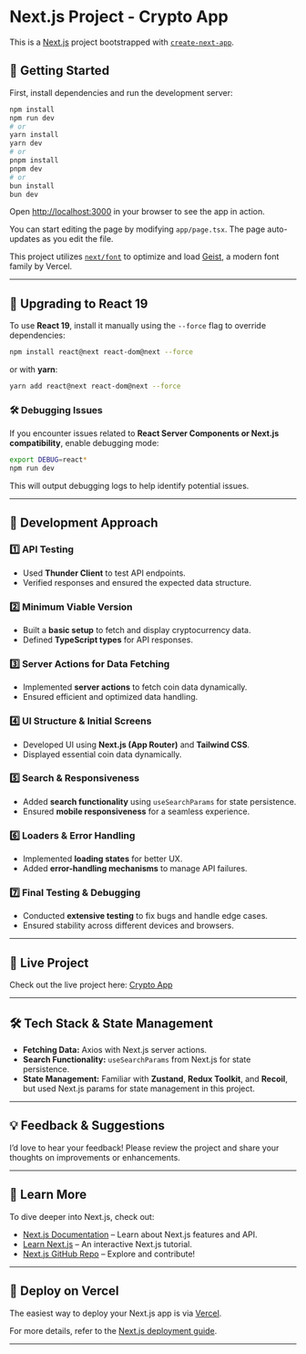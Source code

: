 # Next.js Project - Crypto App  

This is a [Next.js](https://nextjs.org) project bootstrapped with [`create-next-app`](https://nextjs.org/docs/app/api-reference/cli/create-next-app).  

## 🚀 Getting Started  

First, install dependencies and run the development server:  

```bash
npm install
npm run dev
# or
yarn install
yarn dev
# or
pnpm install
pnpm dev
# or
bun install
bun dev
```

Open [http://localhost:3000](http://localhost:3000) in your browser to see the app in action.  

You can start editing the page by modifying `app/page.tsx`. The page auto-updates as you edit the file.  

This project utilizes [`next/font`](https://nextjs.org/docs/app/building-your-application/optimizing/fonts) to optimize and load [Geist](https://vercel.com/font), a modern font family by Vercel.  

---

## 🔧 Upgrading to React 19  

To use **React 19**, install it manually using the `--force` flag to override dependencies:  

```bash
npm install react@next react-dom@next --force
```

or with **yarn**:  

```bash
yarn add react@next react-dom@next --force
```

### 🛠 Debugging Issues  
If you encounter issues related to **React Server Components or Next.js compatibility**, enable debugging mode:  

```bash
export DEBUG=react*
npm run dev
```

This will output debugging logs to help identify potential issues.

---

## 🔧 Development Approach  

### 1️⃣ API Testing  
- Used **Thunder Client** to test API endpoints.  
- Verified responses and ensured the expected data structure.  

### 2️⃣ Minimum Viable Version  
- Built a **basic setup** to fetch and display cryptocurrency data.  
- Defined **TypeScript types** for API responses.  

### 3️⃣ Server Actions for Data Fetching  
- Implemented **server actions** to fetch coin data dynamically.  
- Ensured efficient and optimized data handling.  

### 4️⃣ UI Structure & Initial Screens  
- Developed UI using **Next.js (App Router)** and **Tailwind CSS**.  
- Displayed essential coin data dynamically.  

### 5️⃣ Search & Responsiveness  
- Added **search functionality** using `useSearchParams` for state persistence.  
- Ensured **mobile responsiveness** for a seamless experience.  

### 6️⃣ Loaders & Error Handling  
- Implemented **loading states** for better UX.  
- Added **error-handling mechanisms** to manage API failures.  

### 7️⃣ Final Testing & Debugging  
- Conducted **extensive testing** to fix bugs and handle edge cases.  
- Ensured stability across different devices and browsers.  

---

## 🔗 Live Project  

Check out the live project here: [Crypto App](https://crypo-ebon.vercel.app/)  

---

## 🛠️ Tech Stack & State Management  

- **Fetching Data:** Axios with Next.js server actions.  
- **Search Functionality:** `useSearchParams` from Next.js for state persistence.  
- **State Management:** Familiar with **Zustand**, **Redux Toolkit**, and **Recoil**, but used Next.js params for state management in this project.  

---

## 💡 Feedback & Suggestions  

I’d love to hear your feedback! Please review the project and share your thoughts on improvements or enhancements.  

---

## 📖 Learn More  

To dive deeper into Next.js, check out:  
- [Next.js Documentation](https://nextjs.org/docs) – Learn about Next.js features and API.  
- [Learn Next.js](https://nextjs.org/learn) – An interactive Next.js tutorial.  
- [Next.js GitHub Repo](https://github.com/vercel/next.js) – Explore and contribute!  

---

## 🚀 Deploy on Vercel  

The easiest way to deploy your Next.js app is via [Vercel](https://vercel.com/new?utm_medium=default-template&filter=next.js&utm_source=create-next-app&utm_campaign=create-next-app-readme).  

For more details, refer to the [Next.js deployment guide](https://nextjs.org/docs/app/building-your-application/deploying).  

---
